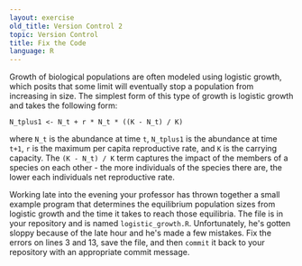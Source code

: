 ```yaml
---
layout: exercise
old_title: Version Control 2
topic: Version Control
title: Fix the Code
language: R
---
```


Growth of biological populations are often modeled using logistic
growth, which posits that some limit will eventually stop a population
from increasing in size. The simplest form of this type of growth is
logistic growth and takes the following form:

`N_tplus1 <- N_t + r * N_t * ((K - N_t) / K)`

where `N_t` is the abundance at time `t`, `N_tplus1` is the
abundance at time `t+1`, `r` is the maximum per capita reproductive
rate, and `K` is the carrying capacity. The `(K - N_t) / K` term
captures the impact of the members of a species on each other - the more
individuals of the species there are, the lower each individuals net
reproductive rate.

Working late into the evening your professor has thrown together a small
example program that determines the equilibrium population sizes from
logistic growth and the time it takes to reach those equilibria. The
file is in your repository and is named `logistic_growth.R`.
Unfortunately, he's gotten sloppy because of the late hour and he's made
a few mistakes. Fix the errors on lines 3 and 13, save the file, and
then `commit` it back to your repository with an appropriate commit
message.
